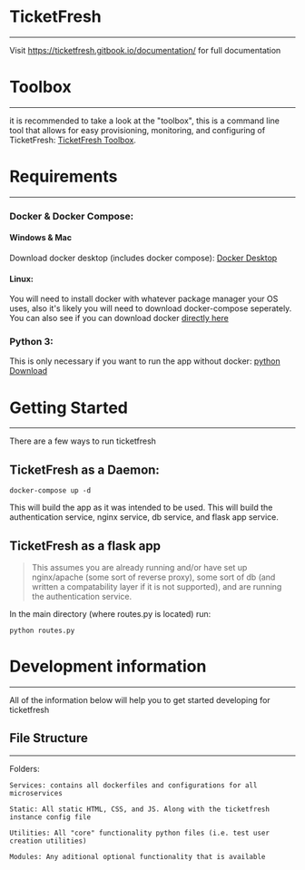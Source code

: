 # TicketFresh
---

Visit https://ticketfresh.gitbook.io/documentation/ for full documentation


# Toolbox
---
it is recommended to take a look at the "toolbox", this is a command line tool that allows for easy provisioning, monitoring, and configuring of TicketFresh: [TicketFresh Toolbox](https://github.com/TicketFresh/toolbox).


# Requirements
---
### Docker & Docker Compose:

#### Windows & Mac
Download docker desktop (includes docker compose): [Docker Desktop](https://www.docker.com/get-started)

#### Linux:
You will need to install docker with whatever package manager your OS uses, also it's likely you will need to download docker-compose seperately. You can also see if you can download docker [directly here](https://docs.docker.com/install/)

### Python 3: 
This is only necessary if you want to run the app without docker: [python Download](https://www.python.org/downloads/)


# Getting Started
---
There are a few ways to run ticketfresh

## TicketFresh as a Daemon:
```
docker-compose up -d
```
This will build the app as it was intended to be used. This will build the authentication service, nginx service, db service, and flask app service. 

## TicketFresh as a flask app
> This assumes you are already running and/or have set up nginx/apache (some sort of reverse proxy), some sort of db (and written a compatability layer if it is not supported), and are running the authentication service.

In the main directory (where routes.py is located) run:
```
python routes.py
```


# Development information
---
All of the information below will help you to get started developing for ticketfresh


## File Structure
---

Folders:

    Services: contains all dockerfiles and configurations for all microservices
    
    Static: All static HTML, CSS, and JS. Along with the ticketfresh instance config file
    
    Utilities: All "core" functionality python files (i.e. test user creation utilities)
    
    Modules: Any aditional optional functionality that is available

